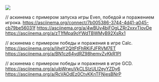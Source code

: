 <a href="https://codeclimate.com/github/Daukaevt/app/maintainability"><img src="https://api.codeclimate.com/v1/badges/0f42ee974cc2ae400dac/maintainability" /></a>


// аскинема с примером запуска игры Even, победой и поражением игрока.
https://asciinema.org/connect/7b005386-3744-4d41-a045-cb79be56031f
https://asciinema.org/a/4wBUv4biFOgLZRr2xxvTIovDe
https://asciinema.org/a/zT1fMpa9oYWdTBWMyB92XsRx1

// аскинема с примером победы и поражения в игре Calc.
https://asciinema.org/a/IiheY2QItFtFhRKiFJFRVM7ET
https://asciinema.org/a/BN1cz64ydRZ98hemvZvKkR1PI

// аскинема с примером победы и поражения в игре GCD.
https://asciinema.org/a/uibWrwuVkCLSIzULI2eyYZDy6
https://asciinema.org/a/RcVAOdEz0CtvKKnTFNjesBNrP
